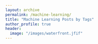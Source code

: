 ```yaml
---
layout: archive
permalink: /machine-learning/
title: "Machine Learning Posts by Tags"
author_profile: true
header:
  image: "/images/waterfront.jfif"
---
```

